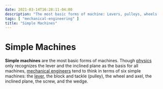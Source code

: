 ```yaml
---
date: 2021-03-14T16:28:11-04:00
description: "The most basic forms of machine: Levers, pulleys, wheels, inclined planes, screws, and wedges"
tags: [ "mechanical-engineering" ]
title: "Simple Machines"
---
```


# Simple Machines

**Simple machines** are the most basic forms of machines. Though [physics](physics.md) only recognizes the lever and the inclined plane as the basis for all machines, [mechanical engineers](mechanical-engineering.md) tend to think in terms of six simple machines: the [lever](levers.md), the block and tackle (pulley), the wheel and axel, the inclined plane, the screw, and the wedge.
